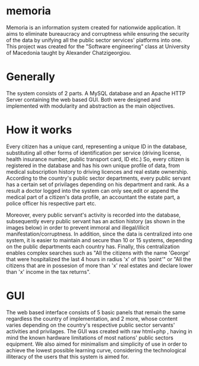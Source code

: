 # memoria
Memoria is an information system created for nationwide application. It aims to eliminate bureaucracy and corruptness while ensuring the security of the data by unifying all the public sector services' platforms into one. This project was created for the "Software engineering" class at University of Macedonia taught by Alexander Chatzigeorgiou.

# Generally

The system consists of 2 parts. A MySQL database and an Apache HTTP Server containing the web based GUI. Both were designed and implemented with modularity and abstraction as the main objectives.

# How it works

Every citizen has a unique card, representing a unique ID in the database, substituting all other forms of identification per service (driving license, health insurance number, public transport card, ID etc.) So, every citizen is registered in the database and has his own unique profile of data, from medical subscription history to driving licences and real estate ownership. According to the country's public sector departments, every public servant has a certain set of privilages depending on his department and rank. As a result a doctor logged into the system can only see,edit or append the medical part of a citizen's data profile, an accountant the estate part, a police officer his respective part etc.

Moreover, every public servant's activity is recorded into the database, subsequently every public servant has an action history (as shown in the images below) in order to prevent immoral and illegal/illicit manifestation/corruptness. In addition, since the data is centralized into one system, it is easier to maintain and secure than 10 or 15 systems, depending on the public departments each country has. Finally, this centralization enables complex searches such as "All the citizens with the name 'George' that were hospitalized the last 4 hours in radius 'x' of this 'point'"  or  "All the citizens that are in possesion of more than 'x' real estates and declare lower than 'x' income in the tax returns".

# GUI

The web based interface consists of 5 basic panels that remain the same regardless the country of implementation, and 2 more, whose content varies depending on the country's respective public sector servants' activities and privilages. The GUI was created with raw html+php , having in mind the known hardware limitations of most nations' public sectors equipment. We also aimed for minimalism and simplicity of use in order to achieve the lowest possible learning curve, considering the technological illiteracy of the users that this system is aimed for.


